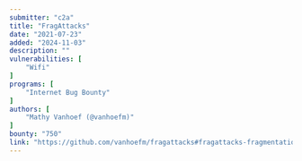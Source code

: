 ```yaml
---
submitter: "c2a"
title: "FragAttacks"
date: "2021-07-23"
added: "2024-11-03"
description: ""
vulnerabilities: [
    "Wifi"
]
programs: [
    "Internet Bug Bounty"
]
authors: [
    "Mathy Vanhoef (@vanhoefm)"
]
bounty: "750"
link: "https://github.com/vanhoefm/fragattacks#fragattacks-fragmentation--aggregation-attacks"
---
```




